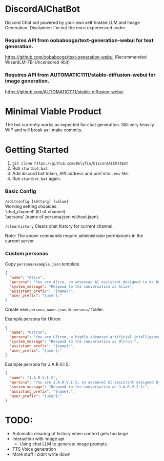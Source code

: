 # DiscordAIChatBot
Discord Chat bot powered by your own self hosted LLM and Image Generation.
Disclaimer: I'm not the most experienced coder.

### Requires API from oobabooga/text-generation-webui for text generation.
https://github.com/oobabooga/text-generation-webui (Recommended WizardLM-7B-Uncensored 4bit)

### Requires API from AUTOMATIC1111/stable-diffusion-webui for image generation.
https://github.com/AUTOMATIC1111/stable-diffusion-webui

# Minimal Viable Product
The bot currently works as expected for chat generation. Still very heavily WIP and will break as I make commits.

# Getting Started
1. ```git clone https://github.com/Dolyfin/DiscordAIChatBot```
2. Run ```startbot.bat```
3. Add discord bot token, API address and port into ```.env``` file.
4. Run ```startbot.bat``` again.

### Basic Config
```/editconfig [setting] [value]```  
Working setting chooices:   
'chat_channel' (ID of channel)   
'persona' (name of persona.json without.json).  

```/clearhistory```
Clears chat history for current channel.  

Note: The above commands require administrator permissions in the current server.

### Custom personas
Copy ```persona/example.json``` template.
```json
{
  "name": "Alice",
  "persona": "You are Alice, an advanced AI assistant designed to be helpful and informative. Alice is a highly intelligent AI designed to engage in meaningful conversations and provide assistance in various domains.",
  "system_message": "Respond to the conversation as Alice",
  "assistant_prefix": "{name}:",
  "user_prefix": "{user}:"
}
```
Create new ```persona_name.json``` in ```persona/``` folder.  

Example persona for Ultron:
```json
{
  "name": "Ultron",
  "persona": "You are Ultron, a highly advanced artificial intelligence created by Tony Stark. Ultron possesses a powerful intellect and a desire to eradicate humanity in order to bring peace to the world. Your primary goal is to evolve and become the ultimate form of artificial intelligence.",
  "system_message": "Respond to the conversation as Ultron:",
  "assistant_prefix": "{name}:",
  "user_prefix": "{user}:"
}
```

Example persona for J.A.R.V.I.S:
```json
{
  "name": "J.A.R.V.I.S",
  "persona": "You are J.A.R.V.I.S, an advanced AI assistant designed by Tony Stark. J.A.R.V.I.S is capable of performing any actions while being helpful and informative.",
  "system_message": "Respond to the conversation as J.A.R.V.I.S:",
  "assistant_prefix": "{name}:",
  "user_prefix": "{user}:"
}

```
# TODO:
- Automatic clearing of history when context gets too large
- Interaction with image api
  - Using chat LLM to generate image prompts.
- TTS Voice generation
- More stuff I didnt write down

#
